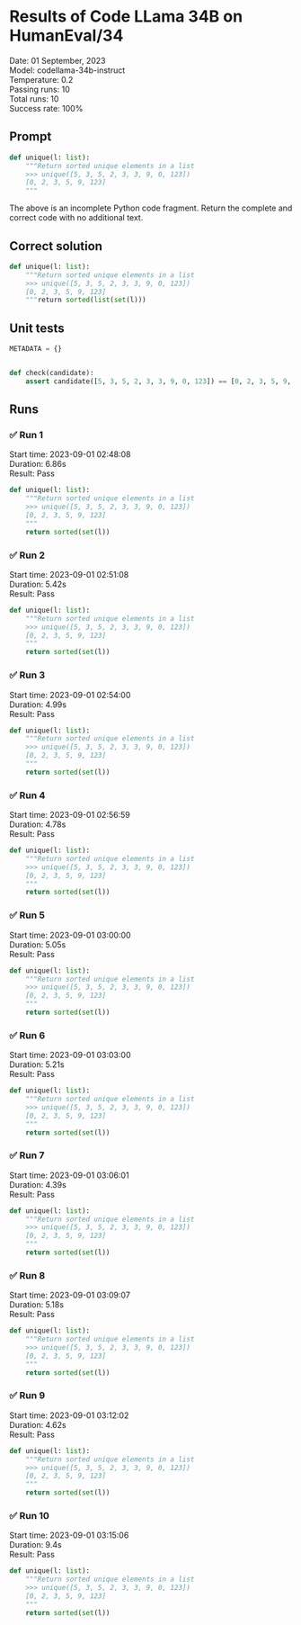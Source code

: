 # Results of Code LLama 34B on HumanEval/34
Date: 01 September, 2023<br />
Model: codellama-34b-instruct<br />
Temperature: 0.2<br />
Passing runs: 10<br />
Total runs: 10<br />
Success rate: 100%
## Prompt
```python
def unique(l: list):
    """Return sorted unique elements in a list
    >>> unique([5, 3, 5, 2, 3, 3, 9, 0, 123])
    [0, 2, 3, 5, 9, 123]
    """
```
The above is an incomplete Python code fragment. Return the complete and correct code with no additional text.
## Correct solution
```python
def unique(l: list):
    """Return sorted unique elements in a list
    >>> unique([5, 3, 5, 2, 3, 3, 9, 0, 123])
    [0, 2, 3, 5, 9, 123]
    """return sorted(list(set(l)))
```
## Unit tests
```python
METADATA = {}


def check(candidate):
    assert candidate([5, 3, 5, 2, 3, 3, 9, 0, 123]) == [0, 2, 3, 5, 9, 123]
```
## Runs
### ✅ Run 1
Start time: 2023-09-01 02:48:08<br />
Duration: 6.86s<br />
Result: Pass
```python
def unique(l: list):
    """Return sorted unique elements in a list
    >>> unique([5, 3, 5, 2, 3, 3, 9, 0, 123])
    [0, 2, 3, 5, 9, 123]
    """
    return sorted(set(l))
```
### ✅ Run 2
Start time: 2023-09-01 02:51:08<br />
Duration: 5.42s<br />
Result: Pass
```python
def unique(l: list):
    """Return sorted unique elements in a list
    >>> unique([5, 3, 5, 2, 3, 3, 9, 0, 123])
    [0, 2, 3, 5, 9, 123]
    """
    return sorted(set(l))
```
### ✅ Run 3
Start time: 2023-09-01 02:54:00<br />
Duration: 4.99s<br />
Result: Pass
```python
def unique(l: list):
    """Return sorted unique elements in a list
    >>> unique([5, 3, 5, 2, 3, 3, 9, 0, 123])
    [0, 2, 3, 5, 9, 123]
    """
    return sorted(set(l))
```
### ✅ Run 4
Start time: 2023-09-01 02:56:59<br />
Duration: 4.78s<br />
Result: Pass
```python
def unique(l: list):
    """Return sorted unique elements in a list
    >>> unique([5, 3, 5, 2, 3, 3, 9, 0, 123])
    [0, 2, 3, 5, 9, 123]
    """
    return sorted(set(l))
```
### ✅ Run 5
Start time: 2023-09-01 03:00:00<br />
Duration: 5.05s<br />
Result: Pass
```python
def unique(l: list):
    """Return sorted unique elements in a list
    >>> unique([5, 3, 5, 2, 3, 3, 9, 0, 123])
    [0, 2, 3, 5, 9, 123]
    """
    return sorted(set(l))
```
### ✅ Run 6
Start time: 2023-09-01 03:03:00<br />
Duration: 5.21s<br />
Result: Pass
```python
def unique(l: list):
    """Return sorted unique elements in a list
    >>> unique([5, 3, 5, 2, 3, 3, 9, 0, 123])
    [0, 2, 3, 5, 9, 123]
    """
    return sorted(set(l))
```
### ✅ Run 7
Start time: 2023-09-01 03:06:01<br />
Duration: 4.39s<br />
Result: Pass
```python
def unique(l: list):
    """Return sorted unique elements in a list
    >>> unique([5, 3, 5, 2, 3, 3, 9, 0, 123])
    [0, 2, 3, 5, 9, 123]
    """
    return sorted(set(l))
```
### ✅ Run 8
Start time: 2023-09-01 03:09:07<br />
Duration: 5.18s<br />
Result: Pass
```python
def unique(l: list):
    """Return sorted unique elements in a list
    >>> unique([5, 3, 5, 2, 3, 3, 9, 0, 123])
    [0, 2, 3, 5, 9, 123]
    """
    return sorted(set(l))
```
### ✅ Run 9
Start time: 2023-09-01 03:12:02<br />
Duration: 4.62s<br />
Result: Pass
```python
def unique(l: list):
    """Return sorted unique elements in a list
    >>> unique([5, 3, 5, 2, 3, 3, 9, 0, 123])
    [0, 2, 3, 5, 9, 123]
    """
    return sorted(set(l))
```
### ✅ Run 10
Start time: 2023-09-01 03:15:06<br />
Duration: 9.4s<br />
Result: Pass
```python
def unique(l: list):
    """Return sorted unique elements in a list
    >>> unique([5, 3, 5, 2, 3, 3, 9, 0, 123])
    [0, 2, 3, 5, 9, 123]
    """
    return sorted(set(l))
```
